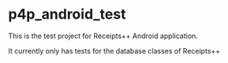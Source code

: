 p4p_android_test
================
This is the test project for Receipts++ Android application.

It currently only has tests for the database classes of Receipts++

